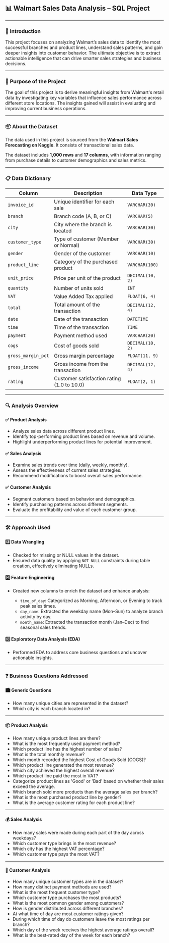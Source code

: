 ## 📊 **Walmart Sales Data Analysis – SQL Project**

---

### 🧾 **Introduction**

This project focuses on analyzing Walmart’s sales data to identify the most successful branches and product lines, understand sales patterns, and gain deeper insights into customer behavior. The ultimate objective is to extract actionable intelligence that can drive smarter sales strategies and business decisions.

---

### 🎯 **Purpose of the Project**

The goal of this project is to derive meaningful insights from Walmart's retail data by investigating key variables that influence sales performance across different store locations. The insights gained will assist in evaluating and improving current business operations.

---

### 📦 **About the Dataset**

The data used in this project is sourced from the **Walmart Sales Forecasting on Kaggle**. It consists of transactional sales data.

The dataset includes **1,000 rows** and **17 columns**, with information ranging from purchase details to customer demographics and sales metrics.

---

### 📋 **Data Dictionary**

| **Column**         | **Description**                            | **Data Type**    |
| ------------------ | ------------------------------------------ | ---------------- |
| `invoice_id`       | Unique identifier for each sale            | `VARCHAR(30)`    |
| `branch`           | Branch code (A, B, or C)                   | `VARCHAR(5)`     |
| `city`             | City where the branch is located           | `VARCHAR(30)`    |
| `customer_type`    | Type of customer (Member or Normal)        | `VARCHAR(30)`    |
| `gender`           | Gender of the customer                     | `VARCHAR(10)`    |
| `product_line`     | Category of the purchased product          | `VARCHAR(100)`   |
| `unit_price`       | Price per unit of the product              | `DECIMAL(10, 2)` |
| `quantity`         | Number of units sold                       | `INT`            |
| `VAT`              | Value Added Tax applied                    | `FLOAT(6, 4)`    |
| `total`            | Total amount of the transaction            | `DECIMAL(12, 4)` |
| `date`             | Date of the transaction                    | `DATETIME`       |
| `time`             | Time of the transaction                    | `TIME`           |
| `payment`          | Payment method used                        | `VARCHAR(20)`    |
| `cogs`             | Cost of goods sold                         | `DECIMAL(10, 2)` |
| `gross_margin_pct` | Gross margin percentage                    | `FLOAT(11, 9)`   |
| `gross_income`     | Gross income from the transaction          | `DECIMAL(12, 4)` |
| `rating`           | Customer satisfaction rating (1.0 to 10.0) | `FLOAT(2, 1)`    |

------------------------------------
### 🔍 **Analysis Overview**

#### ✅ **Product Analysis**

* Analyze sales data across different product lines.
* Identify top-performing product lines based on revenue and volume.
* Highlight underperforming product lines for potential improvement.

#### ✅ **Sales Analysis**

* Examine sales trends over time (daily, weekly, monthly).
* Assess the effectiveness of current sales strategies.
* Recommend modifications to boost overall sales performance.

#### ✅ **Customer Analysis**

* Segment customers based on behavior and demographics.
* Identify purchasing patterns across different segments.
* Evaluate the profitability and value of each customer group.

---

### 🛠️ **Approach Used**

#### 1️⃣ **Data Wrangling**

* Checked for missing or NULL values in the dataset.
* Ensured data quality by applying `NOT NULL` constraints during table creation, effectively eliminating NULLs.

#### 2️⃣ **Feature Engineering**

* Created new columns to enrich the dataset and enhance analysis:

  * `time_of_day`: Categorized as Morning, Afternoon, or Evening to track peak sales times.
  * `day_name`: Extracted the weekday name (Mon–Sun) to analyze branch activity by day.
  * `month_name`: Extracted the transaction month (Jan–Dec) to find seasonal sales trends.

#### 3️⃣ **Exploratory Data Analysis (EDA)**

* Performed EDA to address core business questions and uncover actionable insights.

---

### ❓ **Business Questions Addressed**

#### 🏙️ **Generic Questions**

* How many unique cities are represented in the dataset?
* Which city is each branch located in?

---

#### 📦 **Product Analysis**

* How many unique product lines are there?
* What is the most frequently used payment method?
* Which product line has the highest number of sales?
* What is the total monthly revenue?
* Which month recorded the highest Cost of Goods Sold (COGS)?
* Which product line generated the most revenue?
* Which city achieved the highest overall revenue?
* Which product line paid the most in VAT?
* Categorize product lines as 'Good' or 'Bad' based on whether their sales exceed the average.
* Which branch sold more products than the average sales per branch?
* What is the most purchased product line by gender?
* What is the average customer rating for each product line?

---

#### 💰 **Sales Analysis**

* How many sales were made during each part of the day across weekdays?
* Which customer type brings in the most revenue?
* Which city has the highest VAT percentage?
* Which customer type pays the most VAT?

---

#### 👥 **Customer Analysis**

* How many unique customer types are in the dataset?
* How many distinct payment methods are used?
* What is the most frequent customer type?
* Which customer type purchases the most products?
* What is the most common gender among customers?
* How is gender distributed across different branches?
* At what time of day are most customer ratings given?
* During which time of day do customers leave the most ratings per branch?
* Which day of the week receives the highest average ratings overall?
* What is the best-rated day of the week for each branch?
